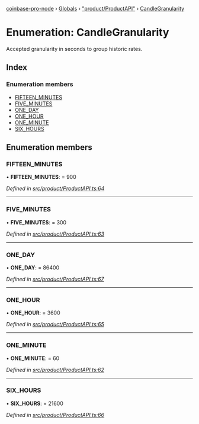 [coinbase-pro-node](../README.md) › [Globals](../globals.md) › ["product/ProductAPI"](../modules/_product_productapi_.md) › [CandleGranularity](_product_productapi_.candlegranularity.md)

# Enumeration: CandleGranularity

Accepted granularity in seconds to group historic rates.

## Index

### Enumeration members

- [FIFTEEN_MINUTES](_product_productapi_.candlegranularity.md#fifteen_minutes)
- [FIVE_MINUTES](_product_productapi_.candlegranularity.md#five_minutes)
- [ONE_DAY](_product_productapi_.candlegranularity.md#one_day)
- [ONE_HOUR](_product_productapi_.candlegranularity.md#one_hour)
- [ONE_MINUTE](_product_productapi_.candlegranularity.md#one_minute)
- [SIX_HOURS](_product_productapi_.candlegranularity.md#six_hours)

## Enumeration members

### FIFTEEN_MINUTES

• **FIFTEEN_MINUTES**: = 900

_Defined in [src/product/ProductAPI.ts:64](https://github.com/bennyn/coinbase-pro-node/blob/ea7299d/src/product/ProductAPI.ts#L64)_

---

### FIVE_MINUTES

• **FIVE_MINUTES**: = 300

_Defined in [src/product/ProductAPI.ts:63](https://github.com/bennyn/coinbase-pro-node/blob/ea7299d/src/product/ProductAPI.ts#L63)_

---

### ONE_DAY

• **ONE_DAY**: = 86400

_Defined in [src/product/ProductAPI.ts:67](https://github.com/bennyn/coinbase-pro-node/blob/ea7299d/src/product/ProductAPI.ts#L67)_

---

### ONE_HOUR

• **ONE_HOUR**: = 3600

_Defined in [src/product/ProductAPI.ts:65](https://github.com/bennyn/coinbase-pro-node/blob/ea7299d/src/product/ProductAPI.ts#L65)_

---

### ONE_MINUTE

• **ONE_MINUTE**: = 60

_Defined in [src/product/ProductAPI.ts:62](https://github.com/bennyn/coinbase-pro-node/blob/ea7299d/src/product/ProductAPI.ts#L62)_

---

### SIX_HOURS

• **SIX_HOURS**: = 21600

_Defined in [src/product/ProductAPI.ts:66](https://github.com/bennyn/coinbase-pro-node/blob/ea7299d/src/product/ProductAPI.ts#L66)_
